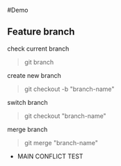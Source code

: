 #Demo

## Feature branch

check current branch

> git branch

create new branch

> git checkout -b "branch-name"

switch branch

> git checkout "branch-name"

merge branch

> git merge "branch-name"

- MAIN CONFLICT TEST
